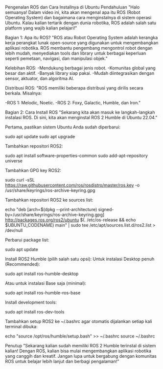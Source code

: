 Pengenalan ROS dan Cara Installnya di Ubuntu
Pendahuluan
"Halo semuanya! Dalam video ini, kita akan mengenal apa itu ROS (Robot Operating System) dan bagaimana cara menginstalnya di sistem operasi Ubuntu. Kalau kalian tertarik dengan dunia robotika, ROS adalah salah satu platform yang wajib kalian pelajari!"

Bagian 1: 
Apa itu ROS?
"ROS atau Robot Operating System adalah kerangka kerja perangkat lunak open-source yang digunakan untuk mengembangkan aplikasi robotika. ROS membantu pengembang mengontrol robot dengan lebih mudah, menyediakan tools dan library untuk berbagai keperluan seperti pemetaan, navigasi, dan manipulasi objek."

Kelebihan ROS:
-Mendukung berbagai jenis robot.
-Komunitas global yang besar dan aktif.
-Banyak library siap pakai.
-Mudah diintegrasikan dengan sensor, aktuator, dan algoritma AI.

Distribusi ROS: 
"ROS memiliki beberapa distribusi yang dirilis secara berkala. Misalnya:

-ROS 1: Melodic, Noetic.
-ROS 2: Foxy, Galactic, Humble, dan Iron."

Bagian 2: Cara Install ROS
"Sekarang kita akan masuk ke langkah-langkah instalasi ROS. Di sini, kita akan menginstal ROS 2 Humble di Ubuntu 22.04."

Pertama, pastikan sistem Ubuntu Anda sudah diperbarui:

sudo apt update
sudo apt upgrade

Tambahkan repositori ROS2:

sudo apt install software-properties-common
sudo add-apt-repository universe

Tambahkan GPG key ROS2:

sudo curl -sSL https://raw.githubusercontent.com/ros/rosdistro/master/ros.key -o /usr/share/keyrings/ros-archive-keyring.gpg

Tambahkan repositori ROS2 ke sources list:

echo "deb [arch=$(dpkg --print-architecture) signed-by=/usr/share/keyrings/ros-archive-keyring.gpg] http://packages.ros.org/ros2/ubuntu $(. /etc/os-release && echo $UBUNTU_CODENAME) main" | sudo tee /etc/apt/sources.list.d/ros2.list > /dev/null

Perbarui package list:

sudo apt update

Install ROS2 Humble (pilih salah satu opsi):
Untuk instalasi Desktop penuh (Recommended):

sudo apt install ros-humble-desktop

Atau untuk instalasi Base saja (minimal):

sudo apt install ros-humble-ros-base

Install development tools:

sudo apt install ros-dev-tools

Tambahkan setup ROS2 ke ~/.bashrc agar otomatis dijalankan setiap kali terminal dibuka:

echo "source /opt/ros/humble/setup.bash" >> ~/.bashrc
source ~/.bashrc

Penutup
"Sekarang kalian sudah memiliki ROS 2 Humble terinstal di sistem kalian! Dengan ROS, kalian bisa mulai mengembangkan aplikasi robotika yang canggih dan kreatif. Jangan lupa untuk bergabung dengan komunitas ROS untuk belajar lebih lanjut dan berbagi pengalaman!"
